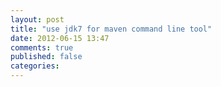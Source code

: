 ```yaml
---
layout: post
title: "use jdk7 for maven command line tool"
date: 2012-06-15 13:47
comments: true
published: false
categories: 
---
```

